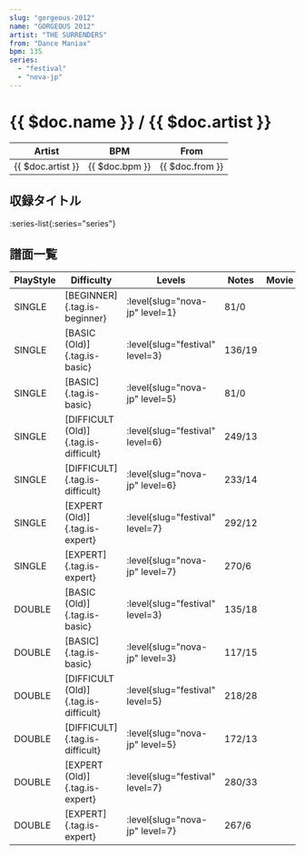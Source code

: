 ```yaml
---
slug: "gorgeous-2012"
name: "GORGEOUS 2012"
artist: "THE SURRENDERS"
from: "Dance Maniax"
bpm: 135
series:
  - "festival"
  - "nova-jp"
---
```


# {{ $doc.name }} / {{ $doc.artist }}

|Artist|BPM|From|
|------|---|----|
|{{ $doc.artist }}|{{ $doc.bpm }}|{{ $doc.from }}|

## 収録タイトル

:series-list{:series="series"}

## 譜面一覧

|PlayStyle|Difficulty|Levels|Notes|Movie|
|---------|----------|------|-----|-----|
|SINGLE|[BEGINNER]{.tag.is-beginner}|:level{slug="nova-jp" level=1}|81/0||
|SINGLE|[BASIC (Old)]{.tag.is-basic}|:level{slug="festival" level=3}|136/19||
|SINGLE|[BASIC]{.tag.is-basic}|:level{slug="nova-jp" level=5}|81/0||
|SINGLE|[DIFFICULT (Old)]{.tag.is-difficult}|:level{slug="festival" level=6}|249/13||
|SINGLE|[DIFFICULT]{.tag.is-difficult}|:level{slug="nova-jp" level=6}|233/14||
|SINGLE|[EXPERT (Old)]{.tag.is-expert}|:level{slug="festival" level=7}|292/12||
|SINGLE|[EXPERT]{.tag.is-expert}|:level{slug="nova-jp" level=7}|270/6||
|DOUBLE|[BASIC (Old)]{.tag.is-basic}|:level{slug="festival" level=3}|135/18||
|DOUBLE|[BASIC]{.tag.is-basic}|:level{slug="nova-jp" level=3}|117/15||
|DOUBLE|[DIFFICULT (Old)]{.tag.is-difficult}|:level{slug="festival" level=5}|218/28||
|DOUBLE|[DIFFICULT]{.tag.is-difficult}|:level{slug="nova-jp" level=5}|172/13||
|DOUBLE|[EXPERT (Old)]{.tag.is-expert}|:level{slug="festival" level=7}|280/33||
|DOUBLE|[EXPERT]{.tag.is-expert}|:level{slug="nova-jp" level=7}|267/6||
